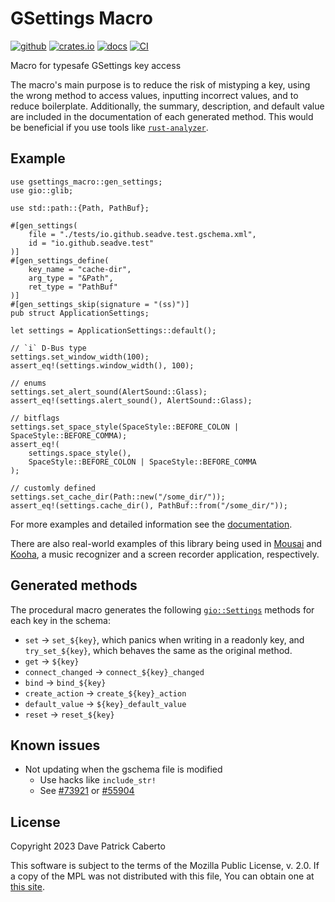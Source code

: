 # GSettings Macro

[![github](https://img.shields.io/badge/github-seadve/gsettings-macro)](https://github.com/SeaDve/gsettings-macro)
[![crates.io](https://img.shields.io/crates/v/gsettings-macro)](https://crates.io/crates/gsettings-macro)
[![docs](https://docs.rs/gsettings-macro/badge.svg)](https://docs.rs/gsettings-macro/)
[![CI](https://github.com/SeaDve/gsettings-macro/actions/workflows/ci.yml/badge.svg)](https://github.com/SeaDve/gsettings-macro/actions/workflows/ci.yml)

Macro for typesafe GSettings key access

The macro's main purpose is to reduce the risk of mistyping a key,
using the wrong method to access values, inputting incorrect values,
and to reduce boilerplate. Additionally, the summary, description,
and default value are included in the documentation of each generated
method. This would be beneficial if you use tools like
[`rust-analyzer`](https://rust-analyzer.github.io/).

## Example

```rust,ignore
use gsettings_macro::gen_settings;
use gio::glib;

use std::path::{Path, PathBuf};

#[gen_settings(
    file = "./tests/io.github.seadve.test.gschema.xml",
    id = "io.github.seadve.test"
)]
#[gen_settings_define(
    key_name = "cache-dir",
    arg_type = "&Path",
    ret_type = "PathBuf"
)]
#[gen_settings_skip(signature = "(ss)")]
pub struct ApplicationSettings;

let settings = ApplicationSettings::default();

// `i` D-Bus type
settings.set_window_width(100);
assert_eq!(settings.window_width(), 100);

// enums
settings.set_alert_sound(AlertSound::Glass);
assert_eq!(settings.alert_sound(), AlertSound::Glass);

// bitflags
settings.set_space_style(SpaceStyle::BEFORE_COLON | SpaceStyle::BEFORE_COMMA);
assert_eq!(
    settings.space_style(),
    SpaceStyle::BEFORE_COLON | SpaceStyle::BEFORE_COMMA
);

// customly defined
settings.set_cache_dir(Path::new("/some_dir/"));
assert_eq!(settings.cache_dir(), PathBuf::from("/some_dir/"));
```

For more examples and detailed information see the
[documentation](https://seadve.github.io/gsettings-macro/gsettings_macro/attr.gen_settings.html).

There are also real-world examples of this library being used in [Mousai](https://github.com/SeaDve/Mousai)
and [Kooha](https://github.com/SeaDve/Kooha), a music recognizer and a screen recorder application, respectively.

## Generated methods

The procedural macro generates the following [`gio::Settings`](https://docs.rs/gio/latest/gio/struct.Settings.html) methods
for each key in the schema:

* `set` -> `set_${key}`, which panics when writing in a readonly
  key, and `try_set_${key}`, which behaves the same as the original method.
* `get` -> `${key}`
* `connect_changed` -> `connect_${key}_changed`
* `bind` -> `bind_${key}`
* `create_action` -> `create_${key}_action`
* `default_value` -> `${key}_default_value`
* `reset` -> `reset_${key}`

## Known issues

* Not updating when the gschema file is modified
  * Use hacks like `include_str!`
  * See [#73921](https://github.com/rust-lang/rust/issues/73921) or [#55904](https://github.com/rust-lang/rust/issues/55904)

## License

Copyright 2023 Dave Patrick Caberto

This software is subject to the terms of the Mozilla Public License, v. 2.0. If a copy of the MPL was not distributed with this file, You can obtain one at [this site](http://mozilla.org/MPL/2.0/).
